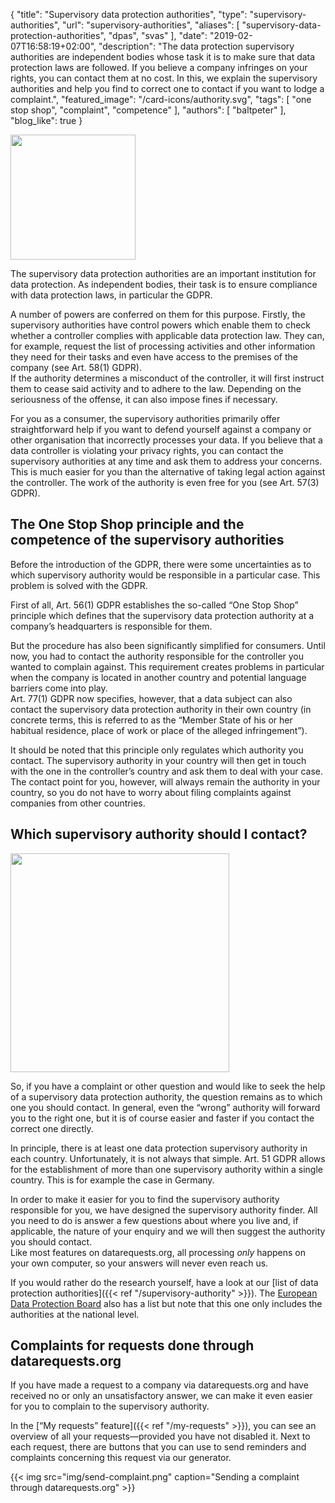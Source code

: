 {
    "title": "Supervisory data protection authorities",
    "type": "supervisory-authorities",
    "url": "supervisory-authorities",
    "aliases": [
    	"supervisory-data-protection-authorities",
    	"dpas",
    	"svas"
    ],
    "date": "2019-02-07T16:58:19+02:00",
    "description": "The data protection supervisory authorities are independent bodies whose task it is to make sure that data protection laws are followed. If you believe a company infringes on your rights, you can contact them at no cost. In this, we explain the supervisory authorities and help you find to correct one to contact if you want to lodge a complaint.",
    "featured_image": "/card-icons/authority.svg",
    "tags": [ "one stop shop", "complaint", "competence" ],
    "authors": [ "baltpeter" ],
    "blog_like": true
}

<img class="offset-image offset-image-left" src="/card-icons/authority.svg" style="height: 200px;">

The supervisory data protection authorities are an important institution for data protection. As independent bodies, their task is to ensure compliance with data protection laws, in particular the GDPR.

A number of powers are conferred on them for this purpose. Firstly, the supervisory authorities have control powers which enable them to check whether a controller complies with applicable data protection law. They can, for example, request the list of processing activities and other information they need for their tasks and even have access to the premises of the company (see Art. 58(1) GDPR).  
If the authority determines a misconduct of the controller, it will first instruct them to cease said activity and to adhere to the law. Depending on the seriousness of the offense, it can also impose fines if necessary.

For you as a consumer, the supervisory authorities primarily offer straightforward help if you want to defend yourself against a company or other organisation that incorrectly processes your data. If you believe that a data controller is violating your privacy rights, you can contact the supervisory authorities at any time and ask them to address your concerns.  
This is much easier for you than the alternative of taking legal action against the controller. The work of the authority is even free for you (see Art. 57(3) GDPR).

<a id="one-stop-shop"></a>
## The One Stop Shop principle and the competence of the supervisory authorities

Before the introduction of the GDPR, there were some uncertainties as to which supervisory authority would be responsible in a particular case. This problem is solved with the GDPR.

First of all, Art. 56(1) GDPR establishes the so-called “One Stop Shop” principle which defines that the supervisory data protection authority at a company’s headquarters is responsible for them.

But the procedure has also been significantly simplified for consumers. Until now, you had to contact the authority responsible for the controller you wanted to complain against. This requirement creates problems in particular when the company is located in another country and potential language barriers come into play.  
Art. 77(1) GDPR now specifies, however, that a data subject can also contact the supervisory data protection authority in their own country (in concrete terms, this is referred to as the “Member State of his or her habitual residence, place of work or place of the alleged infringement”).

It should be noted that this principle only regulates which authority you contact. The supervisory authority in your country will then get in touch with the one in the controller’s country and ask them to deal with your case. The contact point for you, however, will always remain the authority in your country, so you do not have to worry about filing complaints against companies from other countries.

<a id="finder"></a>
## Which supervisory authority should I contact?

<img class="offset-image offset-image-right" src="/img/humaaans/question-1.svg" style="height: 350px;">

So, if you have a complaint or other question and would like to seek the help of a supervisory data protection authority, the question remains as to which one you should contact. In general, even the “wrong” authority will forward you to the right one, but it is of course easier and faster if you contact the correct one directly.

In principle, there is at least one data protection supervisory authority in each country. Unfortunately, it is not always that simple. Art. 51 GDPR allows for the establishment of more than one supervisory authority within a single country. This is for example the case in Germany.

In order to make it easier for you to find the supervisory authority responsible for you, we have designed the supervisory authority finder. All you need to do is answer a few questions about where you live and, if applicable, the nature of your enquiry and we will then suggest the authority you should contact.  
Like most features on datarequests.org, all processing *only* happens on your own computer, so your answers will never even reach us.

<div class="sva-finder"></div>

If you would rather do the research yourself, have a look at our [list of data protection authorities]({{< ref "/supervisory-authority" >}}). The [European Data Protection Board](https://edpb.europa.eu/about-edpb/board/members_en) also has a list but note that this one only includes the authorities at the national level.

## Complaints for requests done through datarequests.org

If you have made a request to a company via datarequests.org and have received no or only an unsatisfactory answer, we can make it even easier for you to complain to the supervisory authority.

In the [“My requests” feature]({{< ref "/my-requests" >}}), you can see an overview of all your requests—provided you have not disabled it. Next to each request, there are buttons that you can use to send reminders and complaints concerning this request via our generator.

{{< img src="img/send-complaint.png" caption="Sending a complaint through datarequests.org" >}}
